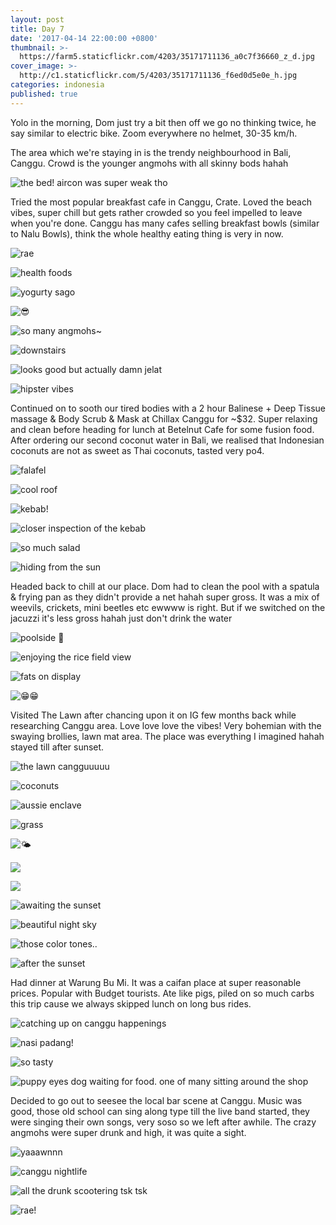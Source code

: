 ```yaml
---
layout: post
title: Day 7 
date: '2017-04-14 22:00:00 +0800'
thumbnail: >-
  https://farm5.staticflickr.com/4203/35171711136_a0c7f36660_z_d.jpg
cover_image: >-
  http://c1.staticflickr.com/5/4203/35171711136_f6ed0d5e0e_h.jpg
categories: indonesia
published: true 
---
```


Yolo in the morning, Dom just try a bit then off we go no thinking twice, he say similar to electric bike. Zoom everywhere no helmet, 30-35 km/h. 

The area which we're staying in is the trendy neighbourhood in Bali, Canggu. Crowd is the younger angmohs with all skinny bods hahah

![the bed! aircon was super weak tho](http://c1.staticflickr.com/5/4241/35171714256_1254ed6350_h.jpg)

Tried the most popular breakfast cafe in Canggu, Crate. Loved the beach vibes, super chill but gets rather crowded so you feel impelled to leave when you're done. Canggu has many cafes selling breakfast bowls (similar to Nalu Bowls), think the whole healthy eating thing is very in now.

![rae](http://c1.staticflickr.com/5/4282/35046608462_3358f53f2d_h.jpg)

![health foods](https://farm5.staticflickr.com/4263/35081859531_a96e3cf1e5_k_d.jpg)

![yogurty sago](http://c1.staticflickr.com/5/4228/35171720456_5ed3a2303c_h.jpg)

![😎](http://c1.staticflickr.com/5/4273/35171719556_258c5a99c6_h.jpg)

![so many angmohs~](http://c1.staticflickr.com/5/4223/35171719086_dede4755fb_h.jpg)

![downstairs](http://c1.staticflickr.com/5/4204/34825022730_2b5924ae97_h.jpg)

![looks good but actually damn jelat](http://c1.staticflickr.com/5/4199/35171720246_3bdb3dfbbb_h.jpg)

![hipster vibes](http://c1.staticflickr.com/5/4253/35081855021_2865ee20e4_h.jpg)

Continued on to sooth our tired bodies with a 2 hour Balinese + Deep Tissue massage & Body Scrub & Mask at Chillax Canggu for ~$32. Super relaxing and clean before heading for lunch at Betelnut Cafe for some fusion food. After ordering our second coconut water in Bali, we realised that Indonesian coconuts are not as sweet as Thai coconuts, tasted very po4.

![falafel](http://c1.staticflickr.com/5/4278/35171716946_8eceeb45fb_h.jpg)

![cool roof](http://c1.staticflickr.com/5/4278/35171716946_8eceeb45fb_h.jpg)

![kebab!](http://c1.staticflickr.com/5/4256/35081854961_ec6304b00a_h.jpg)

![closer inspection of the kebab](http://c1.staticflickr.com/5/4268/34367818844_1d3e05fda9_h.jpg)

![so much salad](http://c1.staticflickr.com/5/4253/35171714756_b0c86c1ff2_h.jpg)

![hiding from the sun](http://c1.staticflickr.com/5/4272/35171713306_6998f09534_h.jpg)

Headed back to chill at our place. Dom had to clean the pool with a spatula & frying pan as they didn't provide a net hahah super gross. It was a mix of weevils, crickets, mini beetles etc ewwww is right. But if we switched on the jacuzzi it's less gross hahah just don't drink the water 

![poolside 🍻](http://c1.staticflickr.com/5/4247/35171708406_971b69cc24_h.jpg)

![enjoying the rice field view](http://c1.staticflickr.com/5/4235/35171710496_85d0ea7351_h.jpg)

![fats on display](http://c1.staticflickr.com/5/4202/34367816834_d48ceb2807_h.jpg)

![😁😁](http://c1.staticflickr.com/5/4274/35171705016_7256777d47_h.jpg)

Visited The Lawn after chancing upon it on IG few months back while researching Canggu area. Love love love the vibes! Very bohemian with the swaying brollies, lawn mat area. The place was everything I imagined hahah stayed till after sunset.

![the lawn cangguuuuu](http://c1.staticflickr.com/5/4211/35081834671_f0005b0ad3_h.jpg)

![coconuts](http://c1.staticflickr.com/5/4206/35081844011_2a9fe9f870_h.jpg)

![aussie enclave](http://c1.staticflickr.com/5/4224/35081843301_ff0ffeb395_h.jpg)

![grass](http://c1.staticflickr.com/5/4215/35081841641_98dfbd1fae_h.jpg)

![🌤](http://c1.staticflickr.com/5/4276/35081840191_d67d526a5a_h.jpg)

![](http://c1.staticflickr.com/5/4226/35081839601_b66ecda918_h.jpg)

![](http://c1.staticflickr.com/5/4282/35171700776_8855494050_h.jpg)

![awaiting the sunset](http://c1.staticflickr.com/5/4268/35211825915_18e1ba438e_h.jpg)

![beautiful night sky](http://c1.staticflickr.com/5/4215/35211824955_6808f3c39d_c.jpg)

![those color tones..](http://c1.staticflickr.com/5/4283/35211824975_108ce1987a_c.jpg)

![after the sunset](http://c1.staticflickr.com/5/4213/35211824165_bd56ab8be2_h.jpg)

Had dinner at Warung Bu Mi. It was a caifan place at super reasonable prices. Popular with Budget tourists. Ate like pigs, piled on so much carbs this trip cause we always skipped lunch on long bus rides.

![catching up on canggu happenings](http://c1.staticflickr.com/5/4262/35211823405_98c1024f78_c.jpg)

![nasi padang!](http://c1.staticflickr.com/5/4264/35171698816_8127401937_h.jpg)

![so tasty](http://c1.staticflickr.com/5/4197/35211821055_18fa64e7d8_h.jpg)

![puppy eyes dog waiting for food. one of many sitting around the shop](http://c1.staticflickr.com/5/4247/35211822635_0b3a9b35b1_h.jpg)

Decided to go out to seesee the local bar scene at Canggu. Music was good, those old school can sing along type till the live band started, they were singing their own songs, very soso so we left after awhile. The crazy angmohs were super drunk and high, it was quite a sight.

![yaaawnnn](http://c1.staticflickr.com/5/4233/35211822295_66e3bf17e8_h.jpg)

![canggu nightlife](http://c1.staticflickr.com/5/4226/35211821715_584af2a123_h.jpg)

![all the drunk scootering tsk tsk](http://c1.staticflickr.com/5/4242/35211820775_449923edcf_h.jpg)

![rae!](http://c1.staticflickr.com/5/4251/35211820295_3a41de22ac_h.jpg)

